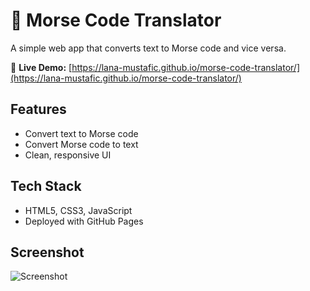 # 📡 Morse Code Translator  

A simple web app that converts text to Morse code and vice versa.  

🔗 **Live Demo:** [https://lana-mustafic.github.io/morse-code-translator/](https://lana-mustafic.github.io/morse-code-translator/)  

## Features  
- Convert text to Morse code  
- Convert Morse code to text  
- Clean, responsive UI  

## Tech Stack  
- HTML5, CSS3, JavaScript  
- Deployed with GitHub Pages  

## Screenshot  
![Screenshot](screenshot.png)  
